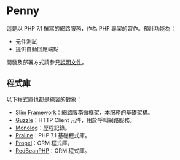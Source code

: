 Penny
=====

這是以 PHP 7.1 撰寫的網路服務，作為 PHP 專案的習作。預計功能為：

- 元件測試
- 提供自動回應端點

開發及部署方式請參見[說明文件](doc/README.md)。

程式庫
------
以下程式庫也都是練習的對象：

- [Slim Framework](https://www.slimframework.com/)：網路服務微框架，本服務的基礎架構。
- [Guzzle](http://docs.guzzlephp.org/en/latest/)：HTTP Client 元件，用於呼叫網路服務。
- [Monolog](https://github.com/Seldaek/monolog)：歷程記錄。
- [Praline](https://github.com/slimek/Praline)：PHP 7.1 基礎程式庫。
- [Propel](http://propelorm.org/)：ORM 程式庫。
- [RedBeanPHP](http://redbeanphp.com/index.php)：ORM 程式庫。
